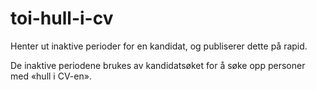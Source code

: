 # toi-hull-i-cv

Henter ut inaktive perioder for en kandidat, og publiserer dette på rapid.

De inaktive periodene brukes av kandidatsøket for å søke opp personer med «hull i CV-en».
